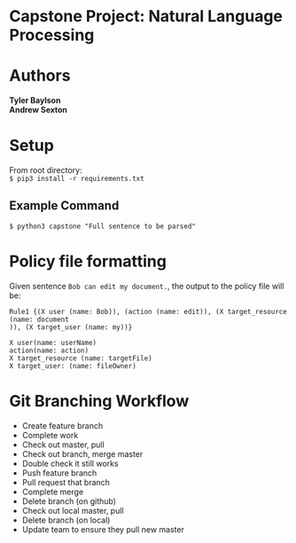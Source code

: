 # Capstone Project: Natural Language Processing
# Authors
**Tyler Baylson**  
**Andrew Sexton**  

# Setup
From root directory:  
`$ pip3 install -r requirements.txt`

## Example Command
`$ python3 capstone "Full sentence to be parsed"`

# Policy file formatting
Given sentence `Bob can edit my document.`, the output to the policy file will be:

```
Rule1 {(X user (name: Bob)), (action (name: edit)), (X target_resource (name: document
)), (X target_user (name: my))}
```

```
X user(name: userName)
action(name: action)
X target_resource (name: targetFile)
X target_user: (name: fileOwner)
```

# Git Branching Workflow
* Create feature branch
* Complete work
* Check out master, pull
* Check out branch, merge master
* Double check it still works
* Push feature branch
* Pull request that branch
* Complete merge
* Delete branch (on github)
* Check out local master, pull
* Delete branch (on local)
* Update team to ensure they pull new master